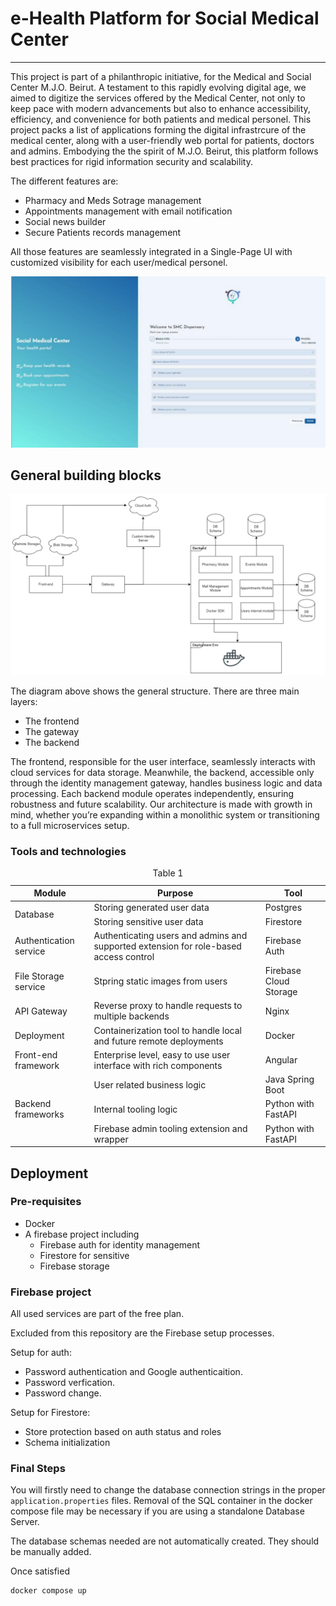 # e-Health Platform for Social Medical Center
---

This project is part of a philanthropic initiative, for the Medical and Social Center M.J.O. Beirut. A testament to this rapidly evolving digital age, we aimed to digitize the services offered by the Medical Center, not only to keep pace with modern advancements but also to enhance accessibility, efficiency, and convenience for both patients and medical personel. 
This project packs a list of applications forming the digital infrastrcure of the medical center, along with a user-friendly web portal for patients, doctors and admins. Embodying the the spirit of M.J.O. Beirut, this platform follows best practices for rigid information security and scalability.

The different features are:

- Pharmacy and Meds Sotrage management
- Appointments management with email notification
- Social news builder
- Secure Patients records management

All those features are seamlessly integrated in a Single-Page UI with customized visibility for each user/medical personel.


![signup page](docs/signup.png)

## General building blocks


![building blocks](docs/diagram.png)

The diagram above shows the general structure. There are three main layers:
- The frontend
- The gateway
- The backend

The frontend, responsible for the user interface, seamlessly interacts with cloud services for data storage. Meanwhile, the backend, accessible only through the identity management gateway, handles business logic and data processing. Each backend module operates independently, ensuring robustness and future scalability. Our architecture is made with growth in mind, whether you’re expanding within a monolithic system or transitioning to a full microservices setup.

### Tools and technologies

<table>
    <caption>Table 1</caption>
    <thead>
        <tr>
            <th>Module</th>
            <th>Purpose</th>
            <th>Tool</th>
        </tr>
    </thead>
    <tbody>
        <tr>
            <td rowspan=2>Database</td>
            <td>Storing generated user data</td>
            <td>Postgres</td>
        </tr>
        <tr>
            <td>Storing sensitive user data</td>
            <td>Firestore</td>
        </tr>
        <tr>
            <td>Authentication service</td>
            <td>Authenticating users and admins and supported
extension for role-based access control</td>
            <td>Firebase Auth</td>
        </tr>
        <tr>
            <td>File Storage service</td>
            <td>Stpring static images from users</td>
            <td>Firebase Cloud Storage</td>
        </tr>
        <tr>
            <td>API Gateway</td>
            <td>Reverse proxy to handle requests to multiple backends </td>
            <td>Nginx</td>
        </tr>
        <tr>
            <td>Deployment</td>
            <td>Containerization tool to handle local and future remote deployments </td>
            <td>Docker</td>
        </tr>
        <tr>
            <td>Front-end framework</td>
            <td>Enterprise level, easy to use user interface with rich components</td>
            <td>Angular</td>
        </tr>
        <tr>
            <td rowspan=3>Backend frameworks</td>
            <td>User related business logic</td>
            <td>Java Spring Boot</td>
        </tr>
        <tr>
            <td>Internal tooling logic</td>
            <td>Python with FastAPI</td>
        </tr>
        <tr>
            <td>Firebase admin tooling extension and wrapper</td>
            <td>Python with FastAPI</td>
        </tr>
    </tbody>
</table>

## Deployment
### Pre-requisites
- Docker
- A firebase project including
    - Firebase auth for identity management
    - Firestore for sensitive
    - Firebase storage 

### Firebase project 

All used services are part of the free plan.

Excluded from this repository are the Firebase setup processes.

Setup for auth:
- Password authentication and Google authenticaition.
- Password verfication.
- Password change.

Setup for Firestore:
- Store protection based on auth status and roles 
- Schema initialization

### Final Steps
You will firstly need to change the database connection strings in the proper `application.properties` files. Removal of the SQL container in the docker compose file may be necessary if you are using a standalone Database Server.

The database schemas needed are not automatically created. They should be manually added.

Once satisfied
```sh
docker compose up
```
